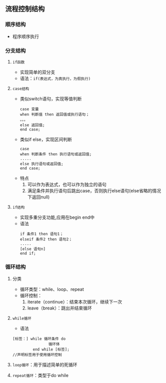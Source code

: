 ## 流程控制结构
### 顺序结构
* 程序顺序执行

### 分支结构
1. `if函数`
    * 实现简单的双分支
    * 语法：`if(表达式，为真执行，为假执行)`

2. `case结构`
    * 类似switch语句，实现等值判断
        ```
        case 变量
        when 判断值 then 返回值或执行语句；
        。。。
        else 返回值;
        end case;
        ```
    * 类似if else，实现区间判断
        ```
        case 
        when 判断条件 then 执行语句或返回值;
        .....
        else 执行语句或返回值;
        end case;
        ```
    * 特点
        1. 可以作为表达式，也可以作为独立的语句
        2. 满足条件并执行语句后跳出case，否则执行else语句(else省略的情况下返回null)

3. `if结构`
    * 实现多重分支功能,应用在begin end中
    * 语法
        ```
        if 条件1 then 语句1；
        elseif 条件2 then 语句2；
        .....
        [else 语句n]
        end if;
        ```

### 循环结构
1. 分类
    * 循环类型：while、loop、repeat
    * 循环控制：
        1. iterate（continue）：结束本次循环，继续下一次
        2. leave（break）：跳出并结束循环

2. `while循环`
    * 语法
    ```
    [标签：] while 循环条件 do
                    循环体
             end while [标签];
    //声明标签用于使用循环控制
    ```

3. `loop循环`：用于描述简单的死循环

4. `repeat循环`：类型于do while